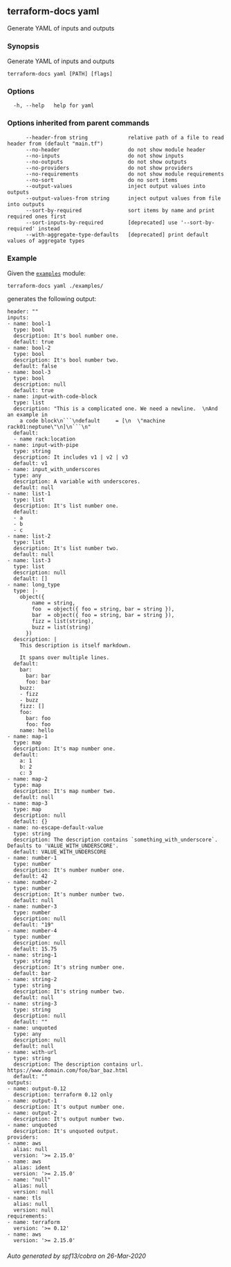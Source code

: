 ## terraform-docs yaml

Generate YAML of inputs and outputs

### Synopsis

Generate YAML of inputs and outputs

```
terraform-docs yaml [PATH] [flags]
```

### Options

```
  -h, --help   help for yaml
```

### Options inherited from parent commands

```
      --header-from string             relative path of a file to read header from (default "main.tf")
      --no-header                      do not show module header
      --no-inputs                      do not show inputs
      --no-outputs                     do not show outputs
      --no-providers                   do not show providers
      --no-requirements                do not show module requirements
      --no-sort                        do no sort items
      --output-values                  inject output values into outputs
      --output-values-from string      inject output values from file into outputs
      --sort-by-required               sort items by name and print required ones first
      --sort-inputs-by-required        [deprecated] use '--sort-by-required' instead
      --with-aggregate-type-defaults   [deprecated] print default values of aggregate types
```

### Example

Given the [`examples`](/examples/) module:

```shell
terraform-docs yaml ./examples/
```

generates the following output:

    header: ""
    inputs:
    - name: bool-1
      type: bool
      description: It's bool number one.
      default: true
    - name: bool-2
      type: bool
      description: It's bool number two.
      default: false
    - name: bool-3
      type: bool
      description: null
      default: true
    - name: input-with-code-block
      type: list
      description: "This is a complicated one. We need a newline.  \nAnd an example in
        a code block\n```\ndefault     = [\n  \"machine rack01:neptune\"\n]\n```\n"
      default:
      - name rack:location
    - name: input-with-pipe
      type: string
      description: It includes v1 | v2 | v3
      default: v1
    - name: input_with_underscores
      type: any
      description: A variable with underscores.
      default: null
    - name: list-1
      type: list
      description: It's list number one.
      default:
      - a
      - b
      - c
    - name: list-2
      type: list
      description: It's list number two.
      default: null
    - name: list-3
      type: list
      description: null
      default: []
    - name: long_type
      type: |-
        object({
            name = string,
            foo  = object({ foo = string, bar = string }),
            bar  = object({ foo = string, bar = string }),
            fizz = list(string),
            buzz = list(string)
          })
      description: |
        This description is itself markdown.

        It spans over multiple lines.
      default:
        bar:
          bar: bar
          foo: bar
        buzz:
        - fizz
        - buzz
        fizz: []
        foo:
          bar: foo
          foo: foo
        name: hello
    - name: map-1
      type: map
      description: It's map number one.
      default:
        a: 1
        b: 2
        c: 3
    - name: map-2
      type: map
      description: It's map number two.
      default: null
    - name: map-3
      type: map
      description: null
      default: {}
    - name: no-escape-default-value
      type: string
      description: The description contains `something_with_underscore`. Defaults to 'VALUE_WITH_UNDERSCORE'.
      default: VALUE_WITH_UNDERSCORE
    - name: number-1
      type: number
      description: It's number number one.
      default: 42
    - name: number-2
      type: number
      description: It's number number two.
      default: null
    - name: number-3
      type: number
      description: null
      default: "19"
    - name: number-4
      type: number
      description: null
      default: 15.75
    - name: string-1
      type: string
      description: It's string number one.
      default: bar
    - name: string-2
      type: string
      description: It's string number two.
      default: null
    - name: string-3
      type: string
      description: null
      default: ""
    - name: unquoted
      type: any
      description: null
      default: null
    - name: with-url
      type: string
      description: The description contains url. https://www.domain.com/foo/bar_baz.html
      default: ""
    outputs:
    - name: output-0.12
      description: terraform 0.12 only
    - name: output-1
      description: It's output number one.
    - name: output-2
      description: It's output number two.
    - name: unquoted
      description: It's unquoted output.
    providers:
    - name: aws
      alias: null
      version: '>= 2.15.0'
    - name: aws
      alias: ident
      version: '>= 2.15.0'
    - name: "null"
      alias: null
      version: null
    - name: tls
      alias: null
      version: null
    requirements:
    - name: terraform
      version: '>= 0.12'
    - name: aws
      version: '>= 2.15.0'


###### Auto generated by spf13/cobra on 26-Mar-2020
